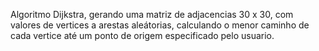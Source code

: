 Algoritmo Dijkstra, gerando uma matriz de adjacencias 30 x 30, com valores de vertices a arestas aleátorias, calculando o menor caminho de cada vertice até um ponto de origem especificado pelo usuario.
